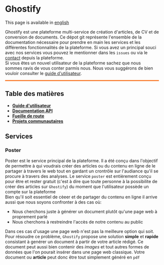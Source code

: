 # Ghostify

<div
>This page is available in <a href="./en/en.md"
>english</a>
</div>

Ghostify est une plateforme multi-service de création d'articles, de CV et de conversion de documents. Ce dépot git représente l'ensemble de la documentation nécessaire pour prendre en main les services et les différentes fonctionnalités de la plateforme. Si vous avez un principal souci avec nos services vous pouvez le mentionner dans les `issues` ou via le [contact](https://ghostify.site/contact/) depuis la plateforme.  
Si vous êtes un nouvel utilisateur de la plateforme sachez que nous sommes ravis de vous conter parmis nous. Nous vous suggérons de bien vouloir consulter le [guide d'utilisateur](./doc/guide.md).  

<hr style="height:3px; background-color:rgb(249 115 22 / 1);"
 >

## Table des matières

- **[Guide d'utilisateur](./doc/guide.md)**
- **[Documentation API](./doc/api.md)**
- **[Fueille de route](./doc/roadmap.md)**
- **[Projets communautaires](./doc/project.md)**

## Services

### Poster

Poster est le service principal de la plateforme. Il a été conçu dans l'objectif de permettre à qui voudrais créer des articles ou du contenu en ligne de le partager à travers le web tout en gardant un crontrôle sur l'audiance qu'il se procure à travers des analyses. Le service `poster` est entièrement conçu pour être et rester gratuit (c'est à dire que toute personne à la possibilite de créer des articles sur `Ghostify`) du moment que l'utilisateur possède un compte sur la plateforme  
Bien qu'il soit essentiel de cèeer et de partager du contenu en ligne il arrive aussi que nous soyons confronter à des cas où:  

- Nous cherchons juste à générer un document plutôt qu'une page web à proprement parlé
- Nous cherchons à restreindre l'accès de notre contenu au public

Dans ces cas d'usage une page web n'est pas la meilleure option qui soit. Pour résoudre ce problème, `Ghostify` propose une solution **simple** et **rapide** consistant à genérer un document à partir de votre article rédigé. Ce document peut aussi bien contenir des *images* et tout autres formes de données que l'on pourait insérer dans une page web classique. Votre document ou **article** peut donc être tout simplement généré en `pdf`